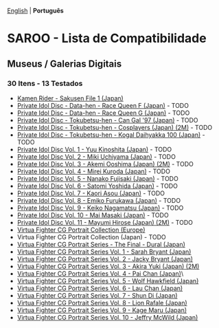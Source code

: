 [English](README.md) | **Português**

# SAROO - Lista de Compatibilidade

## Museus / Galerias Digitais

### 30 Itens - 13 Testados

- [Kamen Rider - Sakusen File 1 (Japan)](../../Regions/Digitals/Japan/T-14101G/01/README.md)
- [Private Idol Disc - Data-hen - Race Queen F (Japan)](../../Regions/Digitals/Japan/T-30805G/01/README.md) - TODO
- [Private Idol Disc - Data-hen - Race Queen G (Japan)](../../Regions/Digitals/Japan/T-30806G/01/README.md) - TODO
- [Private Idol Disc - Tokubetsu-hen - Can Gal '97 (Japan)](../../Regions/Digitals/Japan/T-30808G/01/README.md) - TODO
- [Private Idol Disc - Tokubetsu-hen - Cosplayers (Japan) (2M)](../../Regions/Digitals/Japan/T-30804G/01/README.md) - TODO
- [Private Idol Disc - Tokubetsu-hen - Kogal Daihyakka 100 (Japan)](../../Regions/Digitals/Japan/T-30807G/01/README.md) - TODO
- [Private Idol Disc Vol. 1 - Yuu Kinoshita (Japan)](../../Regions/Digitals/Japan/T-30801G/01/README.md) - TODO
- [Private Idol Disc Vol. 2 - Miki Uchiyama (Japan)](../../Regions/Digitals/Japan/T-30802G/01/README.md) - TODO
- [Private Idol Disc Vol. 3 - Akemi Ooshima (Japan) (2M)](../../Regions/Digitals/Japan/T-30803G/01/README.md) - TODO
- [Private Idol Disc Vol. 4 - Mirei Kuroda (Japan)](../../Regions/Digitals/Japan/T-30809G/01/README.md) - TODO
- [Private Idol Disc Vol. 5 - Nanako Fujisaki (Japan)](../../Regions/Digitals/Japan/T-30811G/01/README.md) - TODO
- [Private Idol Disc Vol. 6 - Satomi Yoshida (Japan)](../../Regions/Digitals/Japan/T-30813G/01/README.md) - TODO
- [Private Idol Disc Vol. 7 - Kaori Asou (Japan)](../../Regions/Digitals/Japan/T-30814G/01/README.md) - TODO
- [Private Idol Disc Vol. 8 - Emiko Furukawa (Japan)](../../Regions/Digitals/Japan/T-30815G/01/README.md) - TODO
- [Private Idol Disc Vol. 9 - Keiko Nagamatsu (Japan)](../../Regions/Digitals/Japan/T-30816G/01/README.md) - TODO
- [Private Idol Disc Vol. 10 - Mai Masaki (Japan)](../../Regions/Digitals/Japan/T-30817G/01/README.md) - TODO
- [Private Idol Disc Vol. 11 - Mayumi Hirose (Japan) (2M)](../../Regions/Digitals/Japan/T-30818G/01/README.md) - TODO
- [Virtua Fighter CG Portrait Collection (Europe)](../../Regions/Digitals/Europe/610-6083/01/README.md)
- Virtua Fighter CG Portrait Collection (Japan) - TODO
- [Virtua Fighter CG Portrait Series - The Final - Dural (Japan)](../../Regions/Digitals/Japan/GS-9073/01/README.md)
- [Virtua Fighter CG Portrait Series Vol. 1 - Sarah Bryant (Japan)](../../Regions/Digitals/Japan/GS-9062/01/README.md)
- [Virtua Fighter CG Portrait Series Vol. 2 - Jacky Bryant (Japan)](../../Regions/Digitals/Japan/GS-9064/01/README.md)
- [Virtua Fighter CG Portrait Series Vol. 3 - Akira Yuki (Japan) (2M)](../../Regions/Digitals/Japan/GS-9065/01/README.md)
- [Virtua Fighter CG Portrait Series Vol. 4 - Pai Chan (Japan)](../../Regions/Digitals/Japan/GS-9066/01/README.md)\
- [Virtua Fighter CG Portrait Series Vol. 5 - Wolf Hawkfield (Japan)](../../Regions/Digitals/Japan/GS-9068/01/README.md)
- [Virtua Fighter CG Portrait Series Vol. 6 - Lau Chan (Japan)](../../Regions/Digitals/Japan/GS-9069/01/README.md)
- [Virtua Fighter CG Portrait Series Vol. 7 - Shun Di (Japan)](../../Regions/Digitals/Japan/GS-9070/01/README.md)
- [Virtua Fighter CG Portrait Series Vol. 8 - Lion Rafale (Japan)](../../Regions/Digitals/Japan/GS-9071/01/README.md)
- [Virtua Fighter CG Portrait Series Vol. 9 - Kage Maru (Japan)](../../Regions/Digitals/Japan/GS-9067/01/README.md)
- [Virtua Fighter CG Portrait Series Vol. 10 - Jeffry McWild (Japan)](../../Regions/Digitals/Japan/GS-9072/01/README.md)
